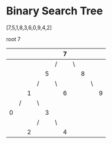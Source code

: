 # Binary Search Tree

[7,5,1,8,3,6,0,9,4,2]

root 7

          
|  |  |  |  |  |  |7 |  |  |  |  |
|- |- |- |- |- |- |- |- |- |- |- |
|  |  |  |  |  | /|  |\ |  |  |  |
|  |  |  |  | 5|  |  |  |8 |  |  |
|  |  |  | /|  |\ |  |  |  |\ |  |
|  |  | 1|  |  |  |6 |  |  |  |9 |
|  | /|  |\ |  |  |  |  |  |  |  |
| 0|  |  |  |3 |  |  |  |  |  |  |
|  |  |  | /|  |\ |  |  |  |  |  |
|  |  | 2|  |  |  |4 |  |  |  |  |
